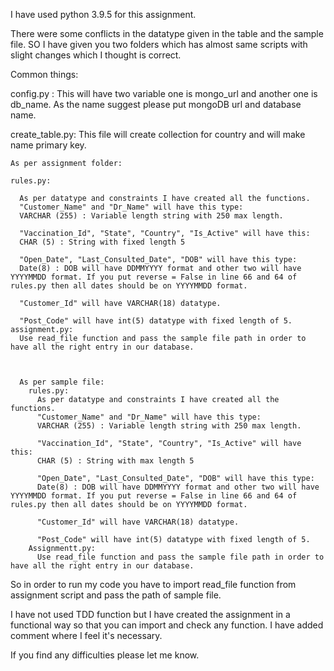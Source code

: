 I have used python 3.9.5 for this assignment.

There were some conflicts in the datatype given in the table and the sample file. SO I have given you two folders which has almost same scripts with slight changes which I thought is correct.

Common things:
  
  config.py :
      This will have two variable one is mongo_url and another one is db_name.
      As the name suggest please put mongoDB url and database name.
  
  create_table.py:
    This file will create collection for country and will make name primary key.

    
    As per assignment folder:  
    
    rules.py:
    
      As per datatype and constraints I have created all the functions.
      "Customer_Name" and "Dr_Name" will have this type:
      VARCHAR (255) : Variable length string with 250 max length.

      "Vaccination_Id", "State", "Country", "Is_Active" will have this:
      CHAR (5) : String with fixed length 5

      "Open_Date", "Last_Consulted_Date", "DOB" will have this type:
      Date(8) : DOB will have DDMMYYYY format and other two will have YYYYMMDD format. If you put reverse = False in line 66 and 64 of rules.py then all dates should be on YYYYMMDD format.

      "Customer_Id" will have VARCHAR(18) datatype.

      "Post_Code" will have int(5) datatype with fixed length of 5.
    assignment.py:
      Use read_file function and pass the sample file path in order to have all the right entry in our database.



      As per sample file:
        rules.py:
          As per datatype and constraints I have created all the functions.
          "Customer_Name" and "Dr_Name" will have this type:
          VARCHAR (255) : Variable length string with 250 max length.

          "Vaccination_Id", "State", "Country", "Is_Active" will have this:
          CHAR (5) : String with max length 5

          "Open_Date", "Last_Consulted_Date", "DOB" will have this type:
          Date(8) : DOB will have DDMMYYYY format and other two will have YYYYMMDD format. If you put reverse = False in line 66 and 64 of rules.py then all dates should be on YYYYMMDD format.

          "Customer_Id" will have VARCHAR(18) datatype.

          "Post_Code" will have int(5) datatype with fixed length of 5.
        Assignmentt.py:
          Use read_file function and pass the sample file path in order to have all the right entry in our database.

  So in order to run my code you have to import read_file function from assignment script and pass the path of sample file.

  I have not used TDD function but I have created the assignment in a functional way so that you can import and check any function.
  I have added comment where I feel it's necessary.

  If you find any difficulties please let me know.
